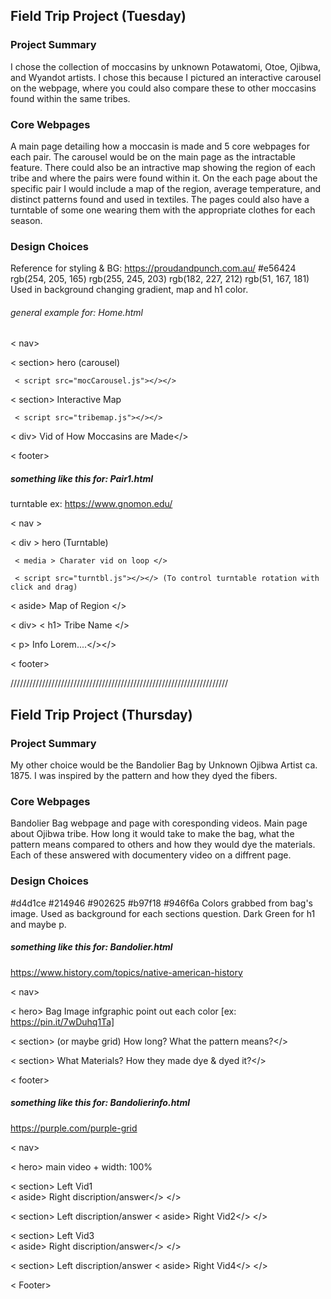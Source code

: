 ## Field Trip Project (Tuesday)

### Project Summary

I chose the collection of moccasins by unknown Potawatomi, Otoe, Ojibwa, and Wyandot artists. I chose this because I pictured an interactive carousel on the webpage, where you could also compare these to other moccasins found within the same tribes.

### Core Webpages

A main page detailing how a moccasin is made and 5 core webpages for each pair. The carousel would be on the main page as the intractable feature. There could also be an intractive map showing the region of each tribe and where the pairs were found within it. On the each page about the specific pair I would include a map of the region, average temperature, and distinct patterns found and used in textiles. The pages could also have a turntable of some one wearing them with the appropriate clothes for each season.

### Design Choices

Reference for styling & BG: https://proudandpunch.com.au/
#e56424
rgb(254, 205, 165)
rgb(255, 245, 203)
rgb(182, 227, 212)
rgb(51, 167, 181)
Used in background changing gradient, map and h1 color.

###### general example for: Home.html

< nav>

< section> hero (carousel)

     < script src="mocCarousel.js"></></>

< section> Interactive Map

     < script src="tribemap.js"></></>

< div> Vid of How Moccasins are Made</>

< footer>

##### something like this for: Pair1.html

turntable ex: https://www.gnomon.edu/

< nav >

< div > hero (Turntable)

     < media > Charater vid on loop </>

     < script src="turntbl.js"></></> (To control turntable rotation with click and drag)

< aside> Map of Region </>

< div> < h1> Tribe Name </>

< p> Info Lorem....</></>

< footer>

/////////////////////////////////////////////////////////////////////

## Field Trip Project (Thursday)

### Project Summary

My other choice would be the Bandolier Bag by Unknown Ojibwa Artist ca. 1875. I was inspired by the pattern and how they dyed the fibers.

### Core Webpages

Bandolier Bag webpage and page with coresponding videos. Main page about Ojibwa tribe. How long it would take to make the bag, what the pattern means compared to others and how they would dye the materials. Each of these answered with documentery video on a diffrent page.

### Design Choices

#d4d1ce
#214946
#902625
#b97f18
#946f6a
Colors grabbed from bag's image. Used as background for each sections question. Dark Green for h1 and maybe p.

##### something like this for: Bandolier.html

https://www.history.com/topics/native-american-history

< nav>

< hero> Bag Image infgraphic point out each color
[ex: https://pin.it/7wDuhq1Ta]

< section> (or maybe grid)
How long? What the pattern means?</>

< section>
What Materials? How they made dye & dyed it?</>

< footer>

##### something like this for: Bandolierinfo.html

https://purple.com/purple-grid

< nav>

< hero> main video + width: 100%

< section> Left Vid1  
 < aside> Right discription/answer</>
</>

< section> Left discription/answer
< aside> Right Vid2</>
</>

< section> Left Vid3  
 < aside> Right discription/answer</>
</>

< section> Left discription/answer
< aside> Right Vid4</>
</>

< Footer>

